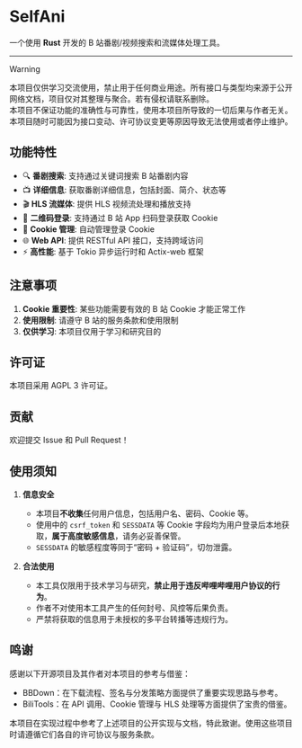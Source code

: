 # SelfAni

一个使用 **Rust** 开发的 B 站番剧/视频搜索和流媒体处理工具。

---

> [!WARNING]
> 本项目仅供学习交流使用，禁止用于任何商业用途。所有接口与类型均来源于公开网络文档，项目仅对其整理与聚合。若有侵权请联系删除。  
> 本项目不保证功能的准确性与可靠性，使用本项目所导致的一切后果与作者无关。
> 本项目随时可能因为接口变动、许可协议变更等原因导致无法使用或者停止维护。

## 功能特性

- 🔍 **番剧搜索**: 支持通过关键词搜索 B 站番剧内容
- 📺 **详细信息**: 获取番剧详细信息，包括封面、简介、状态等
- 🎬 **HLS 流媒体**: 提供 HLS 视频流处理和播放支持
- 📱 **二维码登录**: 支持通过 B 站 App 扫码登录获取 Cookie
- 🍪 **Cookie 管理**: 自动管理登录 Cookie
- 🌐 **Web API**: 提供 RESTful API 接口，支持跨域访问
- ⚡ **高性能**: 基于 Tokio 异步运行时和 Actix-web 框架


## 注意事项

1. **Cookie 重要性**: 某些功能需要有效的 B 站 Cookie 才能正常工作
2. **使用限制**: 请遵守 B 站的服务条款和使用限制
3. **仅供学习**: 本项目仅用于学习和研究目的

## 许可证

本项目采用 AGPL 3 许可证。

## 贡献

欢迎提交 Issue 和 Pull Request！

## 使用须知

1. **信息安全**

   - 本项目**不收集**任何用户信息，包括用户名、密码、Cookie 等。
   - 使用中的 `csrf_token` 和 `SESSDATA` 等 Cookie 字段均为用户登录后本地获取，**属于高度敏感信息**，请务必妥善保管。
   - `SESSDATA` 的敏感程度等同于“密码 + 验证码”，切勿泄露。

2. **合法使用**

   - 本工具仅限用于技术学习与研究，**禁止用于违反哔哩哔哩用户协议的行为**。
   - 作者不对使用本工具产生的任何封号、风控等后果负责。
   - 严禁将获取的信息用于未授权的多平台转播等违规行为。

## 鸣谢

感谢以下开源项目及其作者对本项目的参考与借鉴：

- BBDown：在下载流程、签名与分发策略方面提供了重要实现思路与参考。
- BiliTools：在 API 调用、Cookie 管理与 HLS 处理等方面提供了宝贵的借鉴。

本项目在实现过程中参考了上述项目的公开实现与文档，特此致谢。使用这些项目时请遵循它们各自的许可协议与服务条款。
